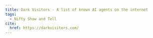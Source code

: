 ```yaml
---
title: Dark Visitors - A list of known AI agents on the internet
tags:
  - Nifty Show and Tell
cite:
  href: https://darkvisitors.com/
---
```

